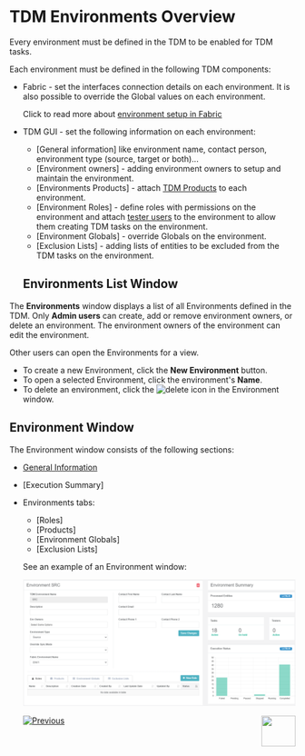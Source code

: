 # TDM Environments Overview

Every environment must be defined in the TDM to be enabled for TDM tasks. 

Each environment must be defined in the following TDM components:

- Fabric - set the interfaces connection details on each environment. It is also possible to override the Global values on each environment.

  Click to read more about [environment setup in Fabric](/articles/TDM/tdm_implementation/20_tdm_fabric_implementation_environments_setup.md)

- TDM GUI  - set the following information on each environment:

  - [General information] like environment name, contact person, environment type (source, target or both)...
  - [Environment owners] - adding environment owners to setup and maintain the environment.
  - [Environments Products] - attach [TDM Products](05_tdm_gui_product_window.md) to each environment.
  - [Environment Roles] - define roles with permissions on the environment and attach [tester users](02_tdm_gui_user_types.md) to the environment to allow them creating TDM tasks on the environment.
  - [Environment Globals] - override Globals on the environment.
  - [Exclusion Lists] - adding lists of entities to be excluded from the TDM tasks on the environment.

  ## Environments List Window

The **Environments** window displays a list of all Environments defined in the TDM.  Only **Admin users** can create, add or remove environment owners, or delete an environment. The environment owners of the environment can edit the environment. 

Other users can open the Environments for a view.

-   To create a new Environment, click the **New Environment** button.
-   To open a selected Environment, click the environment's **Name**.
-   To delete an environment, click the ![delete](D:/K2View-Academy/articles/TDM/tdm_gui/images/delete_icon.png) icon in the Environment window.



## Environment Window

The Environment window consists of the following sections:

- [General Information](08_environment_window_general_information.md)

- [Execution Summary]

- Environments tabs:

  - [Roles]
  - [Products]
  - [Environment Globals]
  - [Exclusion Lists]

  See an example of an Environment window:

  ![environment](images/tdm_environment_window.png)



  [![Previous](/articles/images/Previous.png)](06_be_product_tdmdb_tables.md)[<img align="right" width="60" height="54" src="/articles/images/Next.png">](08_environment_window_general_information.md)